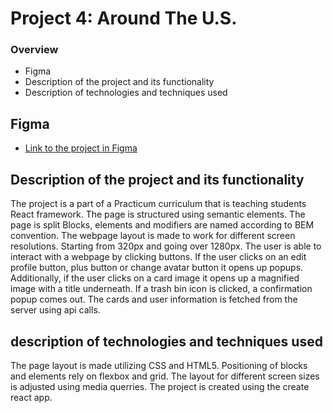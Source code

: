 # Project 4: Around The U.S.

### Overview
- Figma
- Description of the project and its functionality
- Description of technologies and techniques used

## Figma

- [Link to the project in Figma](https://www.figma.com/file/avLHzpJw2dmU2NaDATZ6CX/Sprint-5%3A-Around-The-U.S.-%2F-desktop-%2B-mobile?node-id=0%3A1)

## Description of the project and its functionality

The project is a part of a Practicum curriculum that is teaching students React framework.
The page is structured using semantic elements. The page is split Blocks, elements and modifiers are named according to BEM convention. The webpage layout is made to work for different screen resolutions. Starting from 320px and going over 1280px. The user is able to interact with a webpage by clicking buttons. If the user clicks on an edit profile button, plus button or change avatar button it opens up popups. Additionally, if the user clicks on a card image it opens up a magnified image with a title underneath. If a trash bin icon is clicked, a confirmation popup comes out. The cards and user information is fetched from the server using api calls.


## description of technologies and techniques used

The page layout is made utilizing CSS and HTML5. Positioning of blocks and elements rely on flexbox and grid. The layout for different screen sizes is adjusted using media querries. The project is created using the create react app. 



